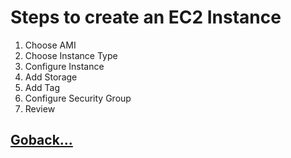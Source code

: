 # Steps to create an EC2 Instance

1. Choose AMI
2. Choose Instance Type
3. Configure Instance
4. Add Storage
5. Add Tag
6. Configure Security Group
7. Review

## [Goback...](./index.md)